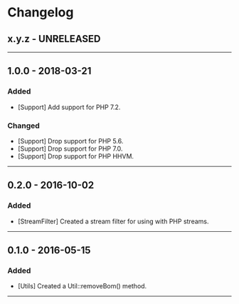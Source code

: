 Changelog
=========

## x.y.z - UNRELEASED

--------

## 1.0.0 - 2018-03-21

### Added

* [Support] Add support for PHP 7.2.

### Changed

* [Support] Drop support for PHP 5.6.
* [Support] Drop support for PHP 7.0.
* [Support] Drop support for PHP HHVM.

--------

## 0.2.0 - 2016-10-02

### Added

* [StreamFilter] Created a stream filter for using with PHP streams.

--------

## 0.1.0 - 2016-05-15

### Added

* [Utils] Created a Util::removeBom() method.

--------
